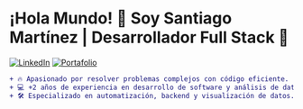# ¡Hola Mundo! 👋 Soy Santiago Martínez | Desarrollador Full Stack 🚀

[![LinkedIn](https://img.shields.io/badge/-LinkedIn-0077B5?logo=linkedin&logoColor=white)](https://linkedin.com/in/tu-perfil)
[![Portafolio](https://img.shields.io/badge/🌐_Portafolio-FF5722?logo=google-chrome&logoColor=white)](https://santiagodev.com)

```diff
+ 🔥 Apasionado por resolver problemas complejos con código eficiente.
+ 💻 +2 años de experiencia en desarrollo de software y análisis de datos.
+ 🛠️ Especializado en automatización, backend y visualización de datos.
